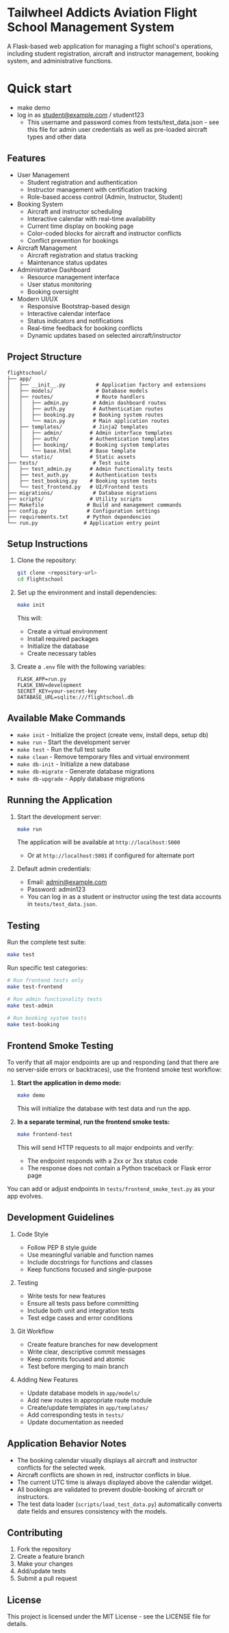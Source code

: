 # Tailwheel Addicts Aviation Flight School Management System

A Flask-based web application for managing a flight school's operations, including student registration, aircraft and instructor management, booking system, and administrative functions.

# Quick start
- make demo
- log in as student@example.com / student123
  - This username and password comes from tests/test_data.json - see this file
  for admin user credentials as well as pre-loaded aircraft types and other data

## Features

- User Management
  - Student registration and authentication
  - Instructor management with certification tracking
  - Role-based access control (Admin, Instructor, Student)
- Booking System
  - Aircraft and instructor scheduling
  - Interactive calendar with real-time availability
  - Current time display on booking page
  - Color-coded blocks for aircraft and instructor conflicts
  - Conflict prevention for bookings
- Aircraft Management
  - Aircraft registration and status tracking
  - Maintenance status updates
- Administrative Dashboard
  - Resource management interface
  - User status monitoring
  - Booking oversight
- Modern UI/UX
  - Responsive Bootstrap-based design
  - Interactive calendar interface
  - Status indicators and notifications
  - Real-time feedback for booking conflicts
  - Dynamic updates based on selected aircraft/instructor

## Project Structure

```
flightschool/
├── app/
│   ├── __init__.py          # Application factory and extensions
│   ├── models/              # Database models
│   ├── routes/              # Route handlers
│   │   ├── admin.py        # Admin dashboard routes
│   │   ├── auth.py         # Authentication routes
│   │   ├── booking.py      # Booking system routes
│   │   └── main.py         # Main application routes
│   ├── templates/          # Jinja2 templates
│   │   ├── admin/         # Admin interface templates
│   │   ├── auth/          # Authentication templates
│   │   ├── booking/       # Booking system templates
│   │   └── base.html      # Base template
│   └── static/            # Static assets
├── tests/                  # Test suite
│   ├── test_admin.py      # Admin functionality tests
│   ├── test_auth.py       # Authentication tests
│   ├── test_booking.py    # Booking system tests
│   └── test_frontend.py   # UI/Frontend tests
├── migrations/             # Database migrations
├── scripts/               # Utility scripts
├── Makefile              # Build and management commands
├── config.py             # Configuration settings
├── requirements.txt      # Python dependencies
└── run.py               # Application entry point
```

## Setup Instructions

1. Clone the repository:
   ```bash
   git clone <repository-url>
   cd flightschool
   ```

2. Set up the environment and install dependencies:
   ```bash
   make init
   ```
   This will:
   - Create a virtual environment
   - Install required packages
   - Initialize the database
   - Create necessary tables

3. Create a `.env` file with the following variables:
   ```
   FLASK_APP=run.py
   FLASK_ENV=development
   SECRET_KEY=your-secret-key
   DATABASE_URL=sqlite:///flightschool.db
   ```

## Available Make Commands

- `make init` - Initialize the project (create venv, install deps, setup db)
- `make run` - Start the development server
- `make test` - Run the full test suite
- `make clean` - Remove temporary files and virtual environment
- `make db-init` - Initialize a new database
- `make db-migrate` - Generate database migrations
- `make db-upgrade` - Apply database migrations

## Running the Application

1. Start the development server:
   ```bash
   make run
   ```
   The application will be available at `http://localhost:5000`
   - Or at `http://localhost:5001` if configured for alternate port

2. Default admin credentials:
   - Email: admin@example.com
   - Password: admin123
   - You can log in as a student or instructor using the test data accounts in `tests/test_data.json`.

## Testing

Run the complete test suite:
```bash
make test
```

Run specific test categories:
```bash
# Run frontend tests only
make test-frontend

# Run admin functionality tests
make test-admin

# Run booking system tests
make test-booking
```

## Frontend Smoke Testing

To verify that all major endpoints are up and responding (and that there are no server-side errors or backtraces), use the frontend smoke test workflow:

1. **Start the application in demo mode:**
   ```bash
   make demo
   ```
   This will initialize the database with test data and run the app.

2. **In a separate terminal, run the frontend smoke tests:**
   ```bash
   make frontend-test
   ```
   This will send HTTP requests to all major endpoints and verify:
   - The endpoint responds with a 2xx or 3xx status code
   - The response does not contain a Python traceback or Flask error page

You can add or adjust endpoints in `tests/frontend_smoke_test.py` as your app evolves.

## Development Guidelines

1. Code Style
   - Follow PEP 8 style guide
   - Use meaningful variable and function names
   - Include docstrings for functions and classes
   - Keep functions focused and single-purpose

2. Testing
   - Write tests for new features
   - Ensure all tests pass before committing
   - Include both unit and integration tests
   - Test edge cases and error conditions

3. Git Workflow
   - Create feature branches for new development
   - Write clear, descriptive commit messages
   - Keep commits focused and atomic
   - Test before merging to main branch

4. Adding New Features
   - Update database models in `app/models/`
   - Add new routes in appropriate route module
   - Create/update templates in `app/templates/`
   - Add corresponding tests in `tests/`
   - Update documentation as needed

## Application Behavior Notes

- The booking calendar visually displays all aircraft and instructor conflicts for the selected week.
- Aircraft conflicts are shown in red, instructor conflicts in blue.
- The current UTC time is always displayed above the calendar widget.
- All bookings are validated to prevent double-booking of aircraft or instructors.
- The test data loader (`scripts/load_test_data.py`) automatically converts date fields and ensures consistency with the models.

## Contributing

1. Fork the repository
2. Create a feature branch
3. Make your changes
4. Add/update tests
5. Submit a pull request

## License

This project is licensed under the MIT License - see the LICENSE file for details. 
